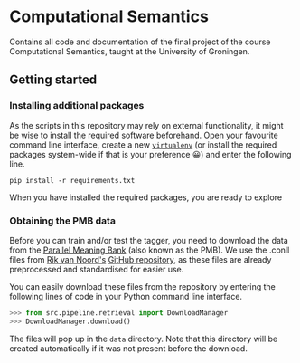 # Computational Semantics
Contains all code and documentation of the final project of the course
 Computational Semantics, taught at the University of Groningen.

## Getting started

### Installing additional packages

As the scripts in this repository may rely on external functionality,
it might be wise to install the required software beforehand. Open your
 favourite command line interface, create a new [`virtualenv`](
 https://docs.python.org/3/library/venv.html) (or
 install the required packages system-wide if that is your preference 😀)
 and enter the following line.
 
 ```shell script
pip install -r requirements.txt
```

When you have installed the required packages, you are ready to explore


### Obtaining the PMB data

Before you can train and/or test the tagger, you need to download the
 data from the [Parallel Meaning Bank](https://pmb.let.rug.nl/) (also
  known as the PMB). We use
  the .conll files from [Rik van Noord's](http://www.rikvannoord.nl/)
   [GitHub repository](https://github.com/RikVN/DRS_parsing), as these
    files are already preprocessed and standardised for easier use.
    
You can easily download these files from the repository by entering the
following lines of code in your Python command line interface.

```python
>>> from src.pipeline.retrieval import DownloadManager
>>> DownloadManager.download()
```

The files will pop up in the `data` directory. Note that this directory
will be created automatically if it was not present before the download.